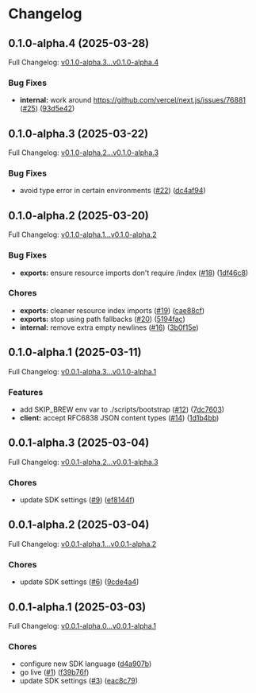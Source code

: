 # Changelog

## 0.1.0-alpha.4 (2025-03-28)

Full Changelog: [v0.1.0-alpha.3...v0.1.0-alpha.4](https://github.com/sudoping01/djelia-sdk-node/compare/v0.1.0-alpha.3...v0.1.0-alpha.4)

### Bug Fixes

* **internal:** work around https://github.com/vercel/next.js/issues/76881 ([#25](https://github.com/sudoping01/djelia-sdk-node/issues/25)) ([93d5e42](https://github.com/sudoping01/djelia-sdk-node/commit/93d5e42b828cae8e8aaf6c9c6a4c5e1d26365cf4))

## 0.1.0-alpha.3 (2025-03-22)

Full Changelog: [v0.1.0-alpha.2...v0.1.0-alpha.3](https://github.com/sudoping01/djelia-sdk-node/compare/v0.1.0-alpha.2...v0.1.0-alpha.3)

### Bug Fixes

* avoid type error in certain environments ([#22](https://github.com/sudoping01/djelia-sdk-node/issues/22)) ([dc4af94](https://github.com/sudoping01/djelia-sdk-node/commit/dc4af9470666f64fb5f6f893bfc2a09a2c42dc3c))

## 0.1.0-alpha.2 (2025-03-20)

Full Changelog: [v0.1.0-alpha.1...v0.1.0-alpha.2](https://github.com/sudoping01/djelia-sdk-node/compare/v0.1.0-alpha.1...v0.1.0-alpha.2)

### Bug Fixes

* **exports:** ensure resource imports don't require /index ([#18](https://github.com/sudoping01/djelia-sdk-node/issues/18)) ([1df46c8](https://github.com/sudoping01/djelia-sdk-node/commit/1df46c8d6e73d2ceb6b384faea1f45f4c7ba3345))


### Chores

* **exports:** cleaner resource index imports ([#19](https://github.com/sudoping01/djelia-sdk-node/issues/19)) ([cae88cf](https://github.com/sudoping01/djelia-sdk-node/commit/cae88cf85f1f149a6b2b62ebe9356a43ac5e63eb))
* **exports:** stop using path fallbacks ([#20](https://github.com/sudoping01/djelia-sdk-node/issues/20)) ([5194fac](https://github.com/sudoping01/djelia-sdk-node/commit/5194facaafe288772c4a30b0438c264361cf891c))
* **internal:** remove extra empty newlines ([#16](https://github.com/sudoping01/djelia-sdk-node/issues/16)) ([3b0f15e](https://github.com/sudoping01/djelia-sdk-node/commit/3b0f15ec919dbd4ba57dc30375c0740310f3e7bc))

## 0.1.0-alpha.1 (2025-03-11)

Full Changelog: [v0.0.1-alpha.3...v0.1.0-alpha.1](https://github.com/sudoping01/djelia-sdk-node/compare/v0.0.1-alpha.3...v0.1.0-alpha.1)

### Features

* add SKIP_BREW env var to ./scripts/bootstrap ([#12](https://github.com/sudoping01/djelia-sdk-node/issues/12)) ([7dc7603](https://github.com/sudoping01/djelia-sdk-node/commit/7dc7603c750b22d340e6c127a4898c3f1aa95637))
* **client:** accept RFC6838 JSON content types ([#14](https://github.com/sudoping01/djelia-sdk-node/issues/14)) ([1d1b4bb](https://github.com/sudoping01/djelia-sdk-node/commit/1d1b4bbce5b585ec7b2e739d340d27dac466a2eb))

## 0.0.1-alpha.3 (2025-03-04)

Full Changelog: [v0.0.1-alpha.2...v0.0.1-alpha.3](https://github.com/sudoping01/djelia-sdk-node/compare/v0.0.1-alpha.2...v0.0.1-alpha.3)

### Chores

* update SDK settings ([#9](https://github.com/sudoping01/djelia-sdk-node/issues/9)) ([ef8144f](https://github.com/sudoping01/djelia-sdk-node/commit/ef8144f86a384eba6f9f8ae71f12d349952372b8))

## 0.0.1-alpha.2 (2025-03-04)

Full Changelog: [v0.0.1-alpha.1...v0.0.1-alpha.2](https://github.com/sudoping01/djelia-sdk-node/compare/v0.0.1-alpha.1...v0.0.1-alpha.2)

### Chores

* update SDK settings ([#6](https://github.com/sudoping01/djelia-sdk-node/issues/6)) ([9cde4a4](https://github.com/sudoping01/djelia-sdk-node/commit/9cde4a4e292d594c33e0527057ed7515f7990ddf))

## 0.0.1-alpha.1 (2025-03-03)

Full Changelog: [v0.0.1-alpha.0...v0.0.1-alpha.1](https://github.com/sudoping01/djelia-sdk-node/compare/v0.0.1-alpha.0...v0.0.1-alpha.1)

### Chores

* configure new SDK language ([d4a907b](https://github.com/sudoping01/djelia-sdk-node/commit/d4a907bc703242b380aca911ae8b3cd90a72bbbb))
* go live ([#1](https://github.com/sudoping01/djelia-sdk-node/issues/1)) ([f39b76f](https://github.com/sudoping01/djelia-sdk-node/commit/f39b76ffb182c7090c809abf496ca66c1d1ce7c7))
* update SDK settings ([#3](https://github.com/sudoping01/djelia-sdk-node/issues/3)) ([eac8c79](https://github.com/sudoping01/djelia-sdk-node/commit/eac8c7952dd3f554045230bf02ac8da75742cac6))
